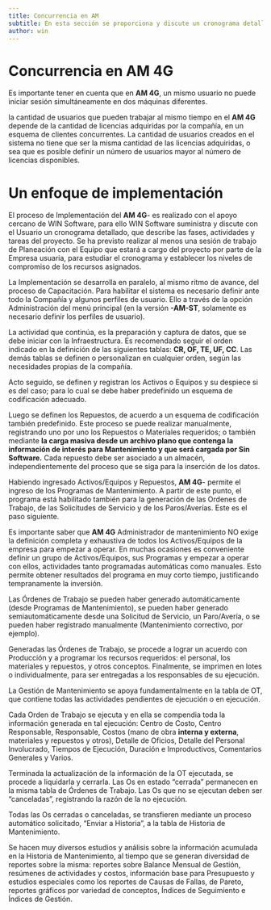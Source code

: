 ```yaml
---
title: Concurrencia en AM
subtitle: En esta sección se proporciona y discute un cronograma detallado, que describe las fases, actividades y tareas del proyecto.
author: win
--- 
```




# Concurrencia en **AM 4G**

Es importante tener en cuenta que en **AM 4G**, un mismo usuario no puede iniciar sesión simultáneamente en dos máquinas diferentes.

 la cantidad de usuarios que pueden trabajar al mismo tiempo en el **AM 4G** depende de la cantidad de licencias adquiridas por la compañía, en un esquema de clientes concurrentes. La cantidad de usuarios creados en el sistema no tiene que ser la misma cantidad de las licencias adquiridas, o sea que es posible definir un número de usuarios mayor al   número de licencias disponibles.

# Un enfoque de implementación

El proceso de Implementación del **AM 4G**- es realizado con el apoyo cercano de WIN Software, para ello WIN Software suministra y discute con el Usuario un cronograma detallado, que describe las fases, actividades y tareas del proyecto.     Se ha previsto realizar al menos una sesión de trabajo de Planeación con el Equipo que estará a cargo del proyecto por parte de la Empresa usuaria, para estudiar el cronograma y establecer los niveles de compromiso de los recursos asignados. 

La Implementación se desarrolla en paralelo, al mismo ritmo de avance, del proceso de Capacitación. Para habilitar el sistema es necesario definir ante todo la Compañía y algunos perfiles de usuario. Ello a través de la opción Administración del menú principal (en la versión **-AM-ST**, solamente es necesario definir los perfiles de usuario).

La actividad que continúa, es la preparación y captura de datos, que se debe iniciar con la Infraestructura. Es recomendado seguir el orden indicado en la definición de las siguientes tablas: **CR, OF, TE, UF, CC**.  Las demás tablas se definen o personalizan en cualquier orden, según las necesidades propias de la compañía.

Acto seguido, se definen y registran los Activos o Equipos y su despiece si es del caso; para lo cual se debe haber predefinido un esquema de codificación adecuado.

Luego se definen los Repuestos, de acuerdo a un esquema de codificación también predefinido. Este proceso se puede realizar manualmente, registrando uno por uno los Repuestos o Materiales requeridos; o también mediante **la carga masiva desde un archivo plano que contenga la información de interés para Mantenimiento y que será cargada por Sin Software.** Cada repuesto debe ser asociado a un almacén, independientemente del proceso que se siga para la inserción de los datos.

 Habiendo ingresado Activos/Equipos y Repuestos, **AM 4G**- permite el ingreso de los Programas de Mantenimiento.  A partir de este punto, el programa está habilitado también   para la generación de las Ordenes de Trabajo, de las   Solicitudes de Servicio y de los Paros/Averías. Este es el paso siguiente.

Es importante saber que **AM 4G** Administrador de mantenimiento NO exige la definición completa y exhaustiva de todos los Activos/Equipos de la empresa para empezar a operar.  En muchas ocasiones es conveniente definir un grupo de Activos/Equipos, sus Programas y empezar a operar con ellos, actividades tanto programadas automáticas como manuales.  Esto permite obtener resultados del programa en muy corto tiempo, justificando tempranamente la inversión.

Las Órdenes de Trabajo se pueden haber generado automáticamente (desde Programas de Mantenimiento), se pueden haber generado semiautomáticamente desde una Solicitud de Servicio, un Paro/Avería, o se pueden haber registrado manualmente (Mantenimiento correctivo, por ejemplo).

Generadas las Órdenes de Trabajo, se procede a lograr un acuerdo con Producción y a programar los recursos requeridos:  el personal, los materiales y repuestos, y otros conceptos. Finalmente, se imprimen en lotes o individualmente, para ser entregadas a los responsables de su ejecución.

La Gestión de Mantenimiento se apoya fundamentalmente en la tabla de OT, que contiene todas las actividades pendientes de ejecución o en ejecución.

Cada Orden de Trabajo se ejecuta y en ella se compendia toda la información generada en tal ejecución: Centro de Costo, Centro Responsable, Responsable, Costos (mano de obra **interna y externa**, materiales y repuestos y otros), Detalle de Oficios,	Detalle del Personal   Involucrado, Tiempos de Ejecución, Duración e Improductivos, Comentarios Generales y Varios.

 Terminada la actualización de la información de la OT ejecutada, se procede a liquidarla y cerrarla. Las Os en estado “cerrada” permanecen en la misma tabla de Órdenes de Trabajo. Las Os que no se ejecutan deben ser “canceladas”, registrando la razón de la no ejecución.

Todas las Os cerradas o canceladas, se transfieren mediante un proceso automático solicitado,  “Enviar a Historia”, a la tabla de Historia de Mantenimiento.

Se hacen muy diversos estudios y análisis sobre la información acumulada en la Historia de Mantenimiento, al tiempo que se generan diversidad de reportes sobre la misma: reportes   sobre   Balance   Mensual   de   Gestión, resúmenes de   actividades   y costos, información base para Presupuesto y estudios especiales como los reportes de Causas de Fallas, de Pareto, reportes gráficos por variedad de conceptos, Índices de Seguimiento e Índices de Gestión.

